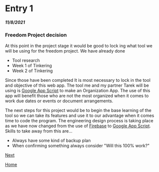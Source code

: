 # Entry 1
##### 11/8/2021

### Freedom Project decision

At this point in the project stage it would be good to lock ing what tool we will be using for the freedom project.
 We have already done 
 
 * Tool research
 * Week 1 of Tinkering
 * Week 2 of Tinkering
 
 Since those have been completed It is most necessary to lock in the tool and objective of this web app. The tool me and my partner Tarek will be using is [Google App Script](https://script.google.com/home/start) to make an Organization App. The use of this app will benefit those who are not the most organized when it comes to work due dates or events or document arrangements.
 
 The next steps for this project would be to begin the base learning of the tool so we can take its features and use it to our advantage when it comes time to code the program. The engineering design process is taking place as we have now changed from the use of [Firebase](https://firebase.google.com/) to [Google App Script](https://script.google.com/home/start). 
 Skills to take away from this are...
 
  * Always have some kind of backup plan
  * When confirming something always consider "Will this 100% work?"

[Next](entry02.md)

[Home](../README.md)
